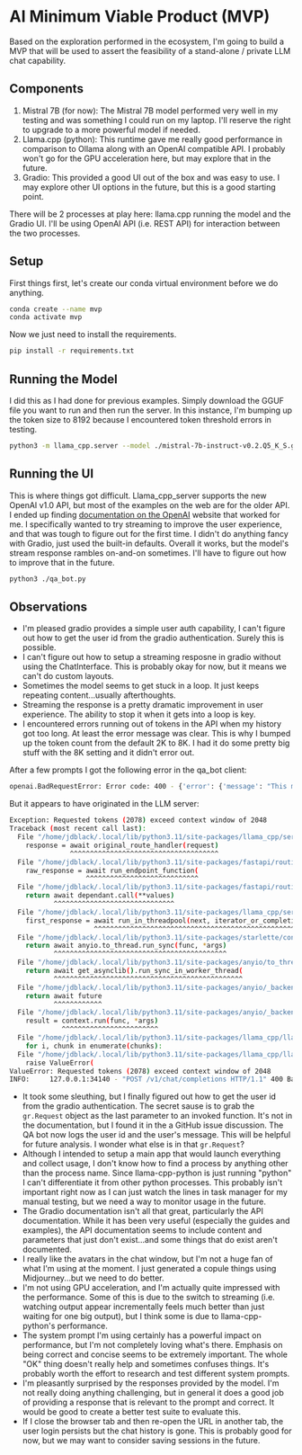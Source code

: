 # AI Minimum Viable Product (MVP)

Based on the exploration performed in the ecosystem, I'm going to build a MVP that will be used to assert the feasibility of a stand-alone / private LLM chat capability.  

## Components

1. Mistral 7B (for now): The Mistral 7B model performed very well in my testing and was something I could run on my laptop.  I'll reserve the right to upgrade to a more powerful model if needed.
1. Llama.cpp (python):  This runtime gave me really good performance in comparison to Ollama along with an OpenAI compatible API.  I probably won't go for the GPU acceleration here, but may explore that in the future.
1. Gradio:  This provided a good UI out of the box and was easy to use.  I may explore other UI options in the future, but this is a good starting point.

There will be 2 processes at play here:  llama.cpp running the model and the Gradio UI.  I'll be using OpenAI API (i.e. REST API) for interaction between the two processes.

## Setup

First things first, let's create our conda virtual environment before we do anything.

```bash
conda create --name mvp
conda activate mvp
```

Now we just need to install the requirements.

```bash
pip install -r requirements.txt
```

## Running the Model

I did this as I had done for previous examples.  Simply download the GGUF file you want to run and then run the server.  In this instance, I'm bumping up the token size to 8192 because I encountered token threshold errors in testing.

```bash
python3 -m llama_cpp.server --model ./mistral-7b-instruct-v0.2.Q5_K_S.gguf --n_ctx 8192
```

## Running the UI

This is where things got difficult.  Llama_cpp_server supports the new OpenAI v1.0 API, but most of the examples on the web are for the older API.  I ended up finding [documentation on the OpenAI](https://platform.openai.com/docs/api-reference/streaming#chat/create-stream) website that worked for me.  I specifically wanted to try streaming to improve the user experience, and that was tough to figure out for the first time.  I didn't do anything fancy with Gradio, just used the built-in defaults.  Overall it works, but the model's stream response rambles on-and-on sometimes.  I'll have to figure out how to improve that in the future.

```bash
python3 ./qa_bot.py
```

## Observations
- I'm pleased gradio provides a simple user auth capability, I can't figure out how to get the user id from the gradio authentication.  Surely this is possible.
- I can't figure out how to setup a streaming resposne in gradio without using the ChatInterface.  This is probably okay for now, but it means we can't do custom layouts.
- Sometimes the model seems to get stuck in a loop.  It just keeps repeating content...usually afterthoughts.
- Streaming the response is a pretty dramatic improvement in user experience.  The ability to stop it when it gets into a loop is key.
- I encountered errors running out of tokens in the API when my history got too long.  At least the error message was clear.  This is why I bumped up the token count from the default 2K to 8K.  I had it do some pretty big stuff with the 8K setting and it didn't error out.

After a few prompts I got the following error in the qa_bot client:    
```bash
openai.BadRequestError: Error code: 400 - {'error': {'message': "This model's maximum context length is 2048 tokens. However, you requested 2078 tokens (2078 in the messages, None in the completion). Please reduce the length of the messages or completion.", 'type': 'invalid_request_error', 'param': 'messages', 'code': 'context_length_exceeded'}}
```

But it appears to have originated in the LLM server:
```bash
Exception: Requested tokens (2078) exceed context window of 2048
Traceback (most recent call last):
  File "/home/jdblack/.local/lib/python3.11/site-packages/llama_cpp/server/errors.py", line 170, in custom_route_handler
    response = await original_route_handler(request)
               ^^^^^^^^^^^^^^^^^^^^^^^^^^^^^^^^^^^^^
  File "/home/jdblack/.local/lib/python3.11/site-packages/fastapi/routing.py", line 274, in app
    raw_response = await run_endpoint_function(
                   ^^^^^^^^^^^^^^^^^^^^^^^^^^^^
  File "/home/jdblack/.local/lib/python3.11/site-packages/fastapi/routing.py", line 191, in run_endpoint_function
    return await dependant.call(**values)
           ^^^^^^^^^^^^^^^^^^^^^^^^^^^^^^
  File "/home/jdblack/.local/lib/python3.11/site-packages/llama_cpp/server/app.py", line 368, in create_chat_completion
    first_response = await run_in_threadpool(next, iterator_or_completion)
                     ^^^^^^^^^^^^^^^^^^^^^^^^^^^^^^^^^^^^^^^^^^^^^^^^^^^^^
  File "/home/jdblack/.local/lib/python3.11/site-packages/starlette/concurrency.py", line 41, in run_in_threadpool
    return await anyio.to_thread.run_sync(func, *args)
           ^^^^^^^^^^^^^^^^^^^^^^^^^^^^^^^^^^^^^^^^^^^
  File "/home/jdblack/.local/lib/python3.11/site-packages/anyio/to_thread.py", line 33, in run_sync
    return await get_asynclib().run_sync_in_worker_thread(
           ^^^^^^^^^^^^^^^^^^^^^^^^^^^^^^^^^^^^^^^^^^^^^^^
  File "/home/jdblack/.local/lib/python3.11/site-packages/anyio/_backends/_asyncio.py", line 877, in run_sync_in_worker_thread
    return await future
           ^^^^^^^^^^^^
  File "/home/jdblack/.local/lib/python3.11/site-packages/anyio/_backends/_asyncio.py", line 807, in run
    result = context.run(func, *args)
             ^^^^^^^^^^^^^^^^^^^^^^^^
  File "/home/jdblack/.local/lib/python3.11/site-packages/llama_cpp/llama_chat_format.py", line 295, in _convert_text_completion_chunks_to_chat
    for i, chunk in enumerate(chunks):
  File "/home/jdblack/.local/lib/python3.11/site-packages/llama_cpp/llama.py", line 793, in _create_completion
    raise ValueError(
ValueError: Requested tokens (2078) exceed context window of 2048
INFO:     127.0.0.1:34140 - "POST /v1/chat/completions HTTP/1.1" 400 Bad Request
```
- It took some sleuthing, but I finally figured out how to get the user id from the gradio authentication.  The secret sause is to grab the `gr.Request` object as the last parameter to an invoked function.  It's not in the documentation, but I found it in the a GitHub issue discussion.  The QA bot now logs the user id and the user's message.  This will be helpful for future analysis.  I wonder what else is in that `gr.Request`?
- Although I intended to setup a main app that would launch everything and collect usage, I don't know how to find a process by anything other than the process name.  Since llama-cpp-python is just running "python" I can't differentiate it from other python processes.  This probably isn't important right now as I can just watch the lines in task manager for my manual testing, but we need a way to monitor usage in the future.
- The Gradio documentation isn't all that great, particularly the API documentation.  While it has been very useful (especially the guides and examples), the API documentation seems to include content and parameters that just don't exist...and some things that do exist aren't documented.
- I really like the avatars in the chat window, but I'm not a huge fan of what I'm using at the moment.  I just generated a copule things using Midjourney...but we need to do better.
- I'm not using GPU acceleration, and I'm actually quite impressed with the performance.  Some of this is due to the switch to streaming (i.e. watching output appear incrementally feels much better than just waiting for one big output), but I think some is due to llama-cpp-python's performance.
- The system prompt I'm using certainly has a powerful impact on performance, but I'm not completely loving what's there.  Emphasis on being correct and concise seems to be extremely important.  The whole "OK" thing doesn't really help and sometimes confuses things.  It's probably worth the effort to research and test different system prompts.
- I'm pleasantly surprised by the responses provided by the model.  I'm not really doing anything challenging, but in general it does a good job of providing a response that is relevant to the prompt and correct.  It would be good to create a better test suite to evaluate this.
- If I close the browser tab and then re-open the URL in another tab, the user login persists but the chat history is gone.  This is probably good for now, but we may want to consider saving sessions in the future.